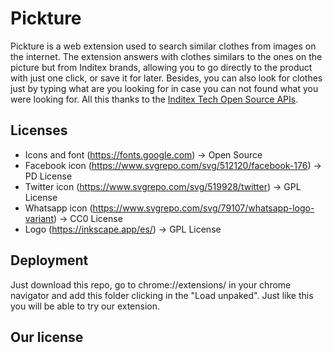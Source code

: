 # Pickture 
Pickture is a web extension used to search similar clothes from images on the internet. The extension answers with clothes similars to the ones on the picture but from Inditex brands, allowing you to go directly to the product with just one click, or save it for later. Besides, you can also look for clothes just by typing what are you looking for in case you can not found what you were looking for.
All this thanks to the [Inditex Tech Open Source APIs](https://developer.inditex.com).

## Licenses
- Icons and font (https://fonts.google.com) -> Open Source
- Facebook icon (https://www.svgrepo.com/svg/512120/facebook-176) -> PD License
- Twitter icon (https://www.svgrepo.com/svg/519928/twitter) -> GPL License
- Whatsapp icon (https://www.svgrepo.com/svg/79107/whatsapp-logo-variant) -> CC0 License
- Logo (https://inkscape.app/es/) -> GPL License

## Deployment
Just download this repo, go to chrome://extensions/ in your chrome navigator and add this folder clicking in the "Load unpaked". Just like this you will be able to try our extension.

## Our license